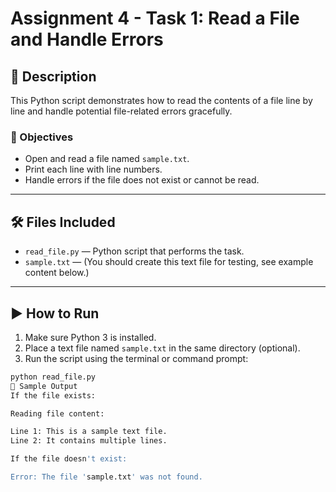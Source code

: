 # Assignment 4 - Task 1: Read a File and Handle Errors

## 📄 Description

This Python script demonstrates how to read the contents of a file line by line and handle potential file-related errors gracefully.

### 🎯 Objectives

- Open and read a file named `sample.txt`.
- Print each line with line numbers.
- Handle errors if the file does not exist or cannot be read.

---

## 🛠 Files Included

- `read_file.py` — Python script that performs the task.
- `sample.txt` — (You should create this text file for testing, see example content below.)

---

## ▶️ How to Run

1. Make sure Python 3 is installed.
2. Place a text file named `sample.txt` in the same directory (optional).
3. Run the script using the terminal or command prompt:

```bash
python read_file.py
🧪 Sample Output
If the file exists:

Reading file content:

Line 1: This is a sample text file.
Line 2: It contains multiple lines.

If the file doesn't exist:

Error: The file 'sample.txt' was not found.
